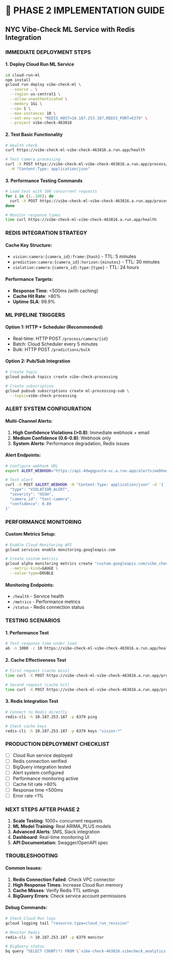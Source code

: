 # 🚀 PHASE 2 IMPLEMENTATION GUIDE
## NYC Vibe-Check ML Service with Redis Integration

### IMMEDIATE DEPLOYMENT STEPS

#### 1. Deploy Cloud Run ML Service
```bash
cd cloud-run-ml
npm install
gcloud run deploy vibe-check-ml \
  --source . \
  --region us-central1 \
  --allow-unauthenticated \
  --memory 1Gi \
  --cpu 1 \
  --max-instances 10 \
  --set-env-vars "REDIS_HOST=10.187.253.187,REDIS_PORT=6379" \
  --project vibe-check-463816
```

#### 2. Test Basic Functionality
```bash
# Health check
curl https://vibe-check-ml-vibe-check-463816.a.run.app/health

# Test camera processing
curl -X POST https://vibe-check-ml-vibe-check-463816.a.run.app/process/camera/83404149-7deb-43ee-81b5-66fe804c0feb \
  -H "Content-Type: application/json"
```

#### 3. Performance Testing Commands
```bash
# Load test with 100 concurrent requests
for i in {1..100}; do 
  curl -X POST https://vibe-check-ml-vibe-check-463816.a.run.app/process/camera/test-$i &
done

# Monitor response times
time curl https://vibe-check-ml-vibe-check-463816.a.run.app/health
```

### REDIS INTEGRATION STRATEGY

#### Cache Key Structure:
- `vision:camera:{camera_id}:frame:{hash}` - TTL: 5 minutes
- `prediction:camera:{camera_id}:horizon:{minutes}` - TTL: 30 minutes  
- `violation:camera:{camera_id}:type:{type}` - TTL: 24 hours

#### Performance Targets:
- **Response Time**: <500ms (with caching)
- **Cache Hit Rate**: >80%
- **Uptime SLA**: 99.9%

### ML PIPELINE TRIGGERS

#### Option 1: HTTP + Scheduler (Recommended)
- Real-time: HTTP POST `/process/camera/{id}`
- Batch: Cloud Scheduler every 5 minutes
- Bulk: HTTP POST `/predictions/bulk`

#### Option 2: Pub/Sub Integration
```bash
# Create topic
gcloud pubsub topics create vibe-check-processing

# Create subscription
gcloud pubsub subscriptions create ml-processing-sub \
  --topic=vibe-check-processing
```

### ALERT SYSTEM CONFIGURATION

#### Multi-Channel Alerts:
1. **High Confidence Violations (>0.8)**: Immediate webhook + email
2. **Medium Confidence (0.6-0.8)**: Webhook only
3. **System Alerts**: Performance degradation, Redis issues

#### Alert Endpoints:
```bash
# Configure webhook URL
export ALERT_WEBHOOK="https://api-4dwgqpvuta-uc.a.run.app/alerts/webhook"

# Test alert
curl -X POST $ALERT_WEBHOOK -H "Content-Type: application/json" -d '{
  "type": "VIOLATION_ALERT",
  "severity": "HIGH",
  "camera_id": "test-camera",
  "confidence": 0.89
}'
```

### PERFORMANCE MONITORING

#### Custom Metrics Setup:
```bash
# Enable Cloud Monitoring API
gcloud services enable monitoring.googleapis.com

# Create custom metrics
gcloud alpha monitoring metrics create "custom.googleapis.com/vibe_check/response_time" \
  --metric-kind=GAUGE \
  --value-type=DOUBLE
```

#### Monitoring Endpoints:
- `/health` - Service health
- `/metrics` - Performance metrics  
- `/status` - Redis connection status

### TESTING SCENARIOS

#### 1. Performance Test
```bash
# Test response time under load
ab -n 1000 -c 10 https://vibe-check-ml-vibe-check-463816.a.run.app/health
```

#### 2. Cache Effectiveness Test
```bash
# First request (cache miss)
time curl -X POST https://vibe-check-ml-vibe-check-463816.a.run.app/process/camera/test-cam

# Second request (cache hit)  
time curl -X POST https://vibe-check-ml-vibe-check-463816.a.run.app/process/camera/test-cam
```

#### 3. Redis Integration Test
```bash
# Connect to Redis directly
redis-cli -h 10.187.253.187 -p 6379 ping

# Check cache keys
redis-cli -h 10.187.253.187 -p 6379 keys "vision:*"
```

### PRODUCTION DEPLOYMENT CHECKLIST

- [ ] Cloud Run service deployed
- [ ] Redis connection verified
- [ ] BigQuery integration tested
- [ ] Alert system configured
- [ ] Performance monitoring active
- [ ] Cache hit rate >80%
- [ ] Response time <500ms
- [ ] Error rate <1%

### NEXT STEPS AFTER PHASE 2

1. **Scale Testing**: 1000+ concurrent requests
2. **ML Model Training**: Real ARIMA_PLUS models
3. **Advanced Alerts**: SMS, Slack integration
4. **Dashboard**: Real-time monitoring UI
5. **API Documentation**: Swagger/OpenAPI spec

### TROUBLESHOOTING

#### Common Issues:
1. **Redis Connection Failed**: Check VPC connector
2. **High Response Times**: Increase Cloud Run memory
3. **Cache Misses**: Verify Redis TTL settings
4. **BigQuery Errors**: Check service account permissions

#### Debug Commands:
```bash
# Check Cloud Run logs
gcloud logging tail "resource.type=cloud_run_revision"

# Monitor Redis
redis-cli -h 10.187.253.187 -p 6379 monitor

# BigQuery status
bq query "SELECT COUNT(*) FROM \`vibe-check-463816.vibecheck_analytics.realtime_violations\`"
```
